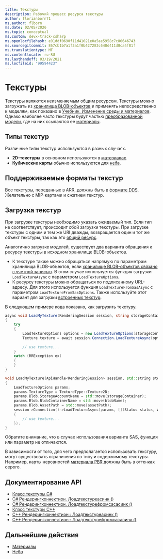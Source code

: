 ```yaml
---
title: Текстуры
description: Рабочий процесс ресурса текстуры
author: florianborn71
ms.author: flborn
ms.date: 02/05/2020
ms.topic: conceptual
ms.custom: devx-track-csharp
ms.openlocfilehash: e01ddf0690f11d41021e0a5ae5958c7c80646743
ms.sourcegitcommit: 867cb1b7a1f3a1f0b427282c648d411d0ca4f81f
ms.translationtype: MT
ms.contentlocale: ru-RU
ms.lasthandoff: 03/19/2021
ms.locfileid: "99594423"
---
```

# <a name="textures"></a>Текстуры

Текстуры являются неизменяемым [общим ресурсом](../concepts/lifetime.md). Текстуры можно загружать из [хранилища BLOB-объектов](../how-tos/conversion/blob-storage.md) и применять непосредственно к моделям, как показано в [Учебник. Изменение среды и материалов](../tutorials/unity/materials-lighting-effects/materials-lighting-effects.md). Однако наиболее часто текстуры будут частью [преобразованной модели](../how-tos/conversion/model-conversion.md), где на них ссылаются ее [материалы](materials.md).

## <a name="texture-types"></a>Типы текстур

Различные типы текстур используются в разных случаях.

* **2D-текстуры** в основном используются в [ материалах](materials.md).
* **Кубические карты** обычно используются для [неба](../overview/features/sky.md).

## <a name="supported-texture-formats"></a>Поддерживаемые форматы текстур

Все текстуры, переданные в ARR, должны быть в [формате DDS](https://en.wikipedia.org/wiki/DirectDraw_Surface). Желательно с MIP-картами и сжатием текстур.

## <a name="loading-textures"></a>Загрузка текстур

При загрузке текстуры необходимо указать ожидаемый тип. Если тип не соответствует, происходит сбой загрузки текстуры.
При загрузке текстуры с одним и тем же URI дважды, возвращается один и тот же объект текстуры, так как это [общий ресурс](../concepts/lifetime.md).

Аналогично загрузке моделей, существует два варианта обращения к ресурсу текстуры в исходном хранилище BLOB-объектов.

* К текстуре также можно обращаться напрямую по параметрам хранилища BLOB-объектов, если [хранилище BLOB-объектов связано с учетной записью](../how-tos/create-an-account.md#link-storage-accounts). В этом случае используется функция загрузки `LoadTextureAsync` с параметром `LoadTextureOptions`.
* К ресурсу текстуры можно обращаться по подписанному URL-адресу. Для этого используется функция `LoadTextureFromSasAsync` с параметром `LoadTextureFromSasOptions`. Также используйте этот вариант для загрузки [встроенных текстур](../overview/features/sky.md#built-in-environment-maps).

В следующем примере кода показано, как загрузить текстуру.

```cs
async void LoadMyTexture(RenderingSession session, string storageContainer, string blobName, string assetPath)
{
    try
    {
        LoadTextureOptions options = new LoadTextureOptions(storageContainer, blobName, assetPath, TextureType.Texture2D);
        Texture texture = await session.Connection.LoadTextureAsync(options);
    
        // use texture...
    }
    catch (RRException ex)
    {
    }
}
```

```cpp
void LoadMyTexture(ApiHandle<RenderingSession> session, std::string storageContainer, std::string blobName, std::string assetPath)
{
    LoadTextureOptions params;
    params.TextureType = TextureType::Texture2D;
    params.Blob.StorageAccountName = std::move(storageContainer);
    params.Blob.BlobContainerName = std::move(blobName);
    params.Blob.AssetPath = std::move(assetPath);
    session->Connection()->LoadTextureAsync(params, [](Status status, ApiHandle<Texture> texture)
    {
        // use texture...
    });
}
```

Обратите внимание, что в случае использования варианта SAS, функция или параметр не отличаются.

В зависимости от того, для чего предполагается использовать текстуру, могут существовать ограничения по типу и содержимому текстуры. Например, карты неровностей [материала PBR](../overview/features/pbr-materials.md) должны быть в оттенках серого.

## <a name="api-documentation"></a>Документирование API

* [Класс текстуры C#](/dotnet/api/microsoft.azure.remoterendering.texture)
* [C# Рендерингконнектион. Лоадтекстуреасинк ()](/dotnet/api/microsoft.azure.remoterendering.renderingconnection.loadtextureasync)
* [C# Рендерингконнектион. Лоадтекстурефромсасасинк ()](/dotnet/api/microsoft.azure.remoterendering.renderingconnection.loadtexturefromsasasync)
* [Класс текстуры C++](/cpp/api/remote-rendering/texture)
* [C++ Рендерингконнектион:: Лоадтекстуреасинк ()](/cpp/api/remote-rendering/renderingconnection#loadtextureasync)
* [C++ Рендерингконнектион:: Лоадтекстурефромсасасинк ()](/cpp/api/remote-rendering/renderingconnection#loadtexturefromsasasync)

## <a name="next-steps"></a>Дальнейшие действия

* [Материалы](materials.md)
* [Небо](../overview/features/sky.md)
